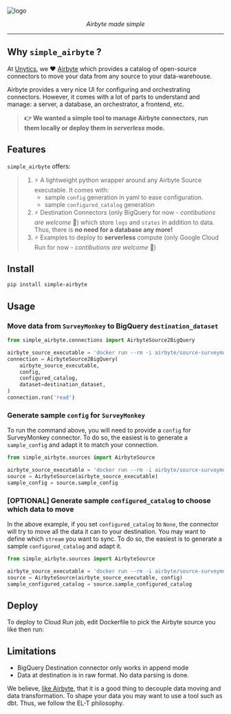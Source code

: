 
![logo](https://raw.githubusercontent.com/unytics/simple_airbyte/main/logo.png)

<p align="center">
    <em>Airbyte made simple</em>
</p>

---

## Why `simple_airbyte` ?

At [Unytics](https://www.linkedin.com/company/unytics/), we ❤️ [Airbyte](https://airbyte.com/) which provides a catalog of open-source connectors to move your data from any source to your data-warehouse.

Airbyte provides a very nice UI for configuring and orchestrating connectors. However, it comes with a lot of parts to understand and manage: a server, a database, an orchestrator, a frontend, etc.

> **👉 We wanted a simple tool to manage Airbyte connectors, run them locally or deploy them in *serverless* mode.**


## Features

`simple_airbyte` offers:

> 1. ⚡ A lightweight python wrapper around any Airbyte Source executable. It comes with:
>     - sample `config` generation in yaml to ease configuration.
>     - sample `configured_catalog` generation
> 2. ⚡ Destination Connectors (only BigQuery for now - *contibutions are welcome* 🤗) which store `logs` and `states` in addition to data. Thus, there is **no need for a database any more!**
> 3. ⚡ Examples to deploy to **serverless** compute (only Google Cloud Run for now - *contibutions are welcome* 🤗)


## Install

```bash
pip install simple-airbyte
```


## Usage

### Move data from `SurveyMonkey` to BigQuery `destination_dataset`

```python
from simple_airbyte.connections import AirbyteSource2BigQuery

airbyte_source_executable = 'docker run --rm -i airbyte/source-surveymonkey:latest'
connection = AirbyteSource2BigQuery(
    airbyte_source_executable,
    config,
    configured_catalog,
    dataset=destination_dataset,
)
connection.run('read')
```


### Generate sample `config` for `SurveyMonkey`

To run the command above, you will need to provide a `config` for SurveyMonkey connector. To do so, the easiest is to generate a `sample_config` and adapt it to match your connection.

```python
from simple_airbyte.sources import AirbyteSource

airbyte_source_executable = 'docker run --rm -i airbyte/source-surveymonkey:latest'
source = AirbyteSource(airbyte_source_executable)
sample_config = source.sample_config
```

### [OPTIONAL] Generate sample `configured_catalog` to choose which data to move

In the above example, if you set `configured_catalog` to `None`, the connector will try to move all the data it can to your destination. You may want to define which `stream` you want to sync. To do so, the easiest is to generate a sample `configured_catalog` and adapt it.

```python
from simple_airbyte.sources import AirbyteSource

airbyte_source_executable = 'docker run --rm -i airbyte/source-surveymonkey:latest'
source = AirbyteSource(airbyte_source_executable, config)
sample_configured_catalog = source.sample_configured_catalog
```


## Deploy

To deploy to Cloud Run job, edit Dockerfile to pick the Airbyte source you like then run:



## Limitations

- BigQuery Destination connector only works in append mode
- Data at destination is in raw format. No data parsing is done.

We believe, [like Airbyte](https://docs.airbyte.com/understanding-airbyte/basic-normalization), that it is a good thing to decouple data moving and data transformation. To shape your data you may want to use a tool such as dbt. Thus, we follow the EL-T philosophy.
